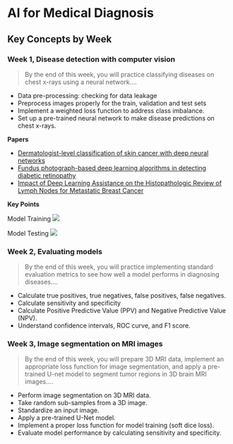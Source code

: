 # AI for Medical Diagnosis

## Key Concepts by Week

### Week 1, Disease detection with computer vision

> By the end of this week, you will practice classifying diseases on chest x-rays using a neural network....

- Data pre-processing: checking for data leakage
- Preprocess images properly for the train, validation and test sets
- Implement a weighted loss function to address class imbalance.
- Set up a pre-trained neural network to make disease predictions on chest x-rays.

**Papers**

- [Dermatologist-level classification of skin cancer with deep neural networks](https://www.nature.com/articles/nature21056)
- [Fundus photograph-based deep learning algorithms in detecting diabetic retinopathy](https://www.nature.com/articles/s41433-018-0269-y)
- [Impact of Deep Learning Assistance on the Histopathologic Review of Lymph Nodes for Metastatic Breast Cancer](https://pubmed.ncbi.nlm.nih.gov/30312179/)

**Key Points**

Model Training
![](https://i.imgur.com/CN0OQsu.png)

Model Testing
![](https://i.imgur.com/Bn9IPXW.png)


### Week 2, Evaluating models

> By the end of this week, you will practice implementing standard evaluation metrics to see how well a model performs in diagnosing diseases....

- Calculate true positives, true negatives, false positives, false negatives.
- Calculate sensitivity and specificity
- Calculate Positive Predictive Value (PPV) and Negative Predictive Value (NPV).
- Understand confidence intervals, ROC curve, and F1 score.

### Week 3, Image segmentation on MRI images

> By the end of this week, you will prepare 3D MRI data, implement an appropriate loss function for image segmentation, and apply a pre-trained U-net model to segment tumor regions in 3D brain MRI images....

- Perform image segmentation on 3D MRI data.
- Take random sub-samples from a 3D image.
- Standardize an input image.
- Apply a pre-trained U-Net model.
- Implement a proper loss function for model training (soft dice loss).
- Evaluate model performance by calculating sensitivity and specificity.